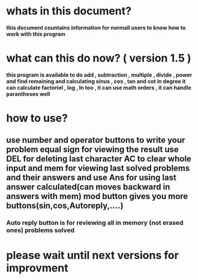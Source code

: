 # whats in this document?

**this document countains information for normall users to know how to work with this program**

# what can this do now? ( version 1.5 ) 

**this program is available to do add , subtraction , multiple , divide , power and find remaining and calculating sinus , cos , tan and cot in degree it can calculate factoriel , log , ln too , it can use math orders , it can handle parantheses well**

# how to use?

## **use number and operator buttons to write your problem  equal sign for viewing the result use DEL for deleting last character AC to clear whole input and mem for viewing last solved problems and their answers and use Ans for using last answer calculated(can moves backward in answers with mem) mod button gives you more buttons(sin,cos,Autoreply,....)**

### **Auto reply button is for reviewing all in memory (not erased ones) problems solved**


# please wait until next versions for improvment

